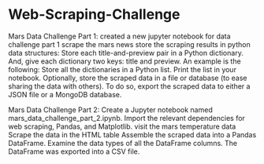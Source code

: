 # Web-Scraping-Challenge

Mars Data Challenge Part 1:
created a new jupyter notebook for data challenge part 1
scrape the mars news
store the scraping results in python data structures:
 Store each title-and-preview pair in a Python dictionary. And, give each dictionary two keys: title and preview. An example is the following:
 Store all the dictionaries in a Python list.
Print the list in your notebook.
Optionally, store the scraped data in a file or database (to ease sharing the data with others). To do so, export the scraped data to either a JSON file or a MongoDB database.

Mars Data Challenge Part 2:
Create a Jupyter notebook named mars_data_challenge_part_2.ipynb. Import the relevant dependencies for web scraping, Pandas, and Matplotlib.
visit the mars temperature data
Scrape the data in the HTML table
Assemble the scraped data into a Pandas DataFrame.
Examine the data types of all the DataFrame columns.
The DataFrame was exported into a CSV file.